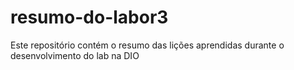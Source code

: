 # resumo-do-labor3
Este repositório contém o resumo das lições aprendidas durante o desenvolvimento do lab na DIO

